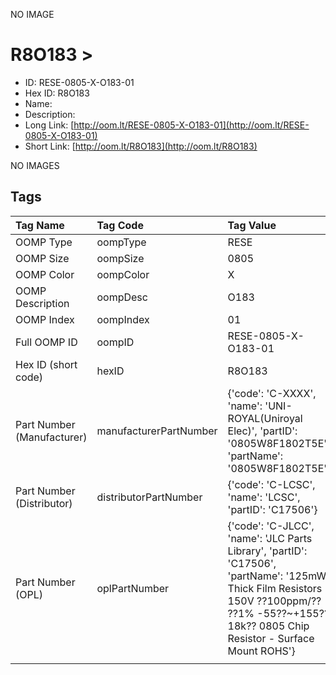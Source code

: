 


  
NO IMAGE  
# R8O183 > 

- ID: RESE-0805-X-O183-01
- Hex ID: R8O183
- Name: 
- Description: 
- Long Link: [http://oom.lt/RESE-0805-X-O183-01](http://oom.lt/RESE-0805-X-O183-01)
- Short Link: [http://oom.lt/R8O183](http://oom.lt/R8O183)
  
NO IMAGES  
## Tags
  

|Tag Name|Tag Code|Tag Value|
| :--- | :--- | :--- |
|OOMP Type|oompType|RESE|
|OOMP Size|oompSize|0805|
|OOMP Color|oompColor|X|
|OOMP Description|oompDesc|O183|
|OOMP Index|oompIndex|01|
|Full OOMP ID|oompID|RESE-0805-X-O183-01|
|Hex ID (short code)|hexID|R8O183|
|Part Number (Manufacturer)|manufacturerPartNumber|{'code': 'C-XXXX', 'name': 'UNI-ROYAL(Uniroyal Elec)', 'partID': '0805W8F1802T5E', 'partName': '0805W8F1802T5E'}|
|Part Number (Distributor)|distributorPartNumber|{'code': 'C-LCSC', 'name': 'LCSC', 'partID': 'C17506'}|
|Part Number (OPL)|oplPartNumber|{'code': 'C-JLCC', 'name': 'JLC Parts Library', 'partID': 'C17506', 'partName': '125mW Thick Film Resistors 150V ??100ppm/?? ??1% -55??~+155?? 18k?? 0805  Chip Resistor - Surface Mount ROHS'}|
||||
